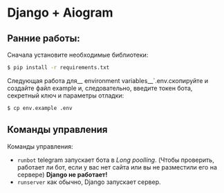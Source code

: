 # Django + Aiogram

## Ранние работы:

Сначала установите необходимые библиотеки:
```bash
$ pip install -r requirements.txt
```
Следующая работа для__ environment variables__`.env.скопируйте и создайте файл example и, следовательно, введите токен бота, секретный ключ и параметры отладки:
```bash
$ cp env.example .env
```

## Команды управления

Команды управления:
- `runbot` telegram запускает бота в *Long poolling*. (Чтобы проверить, работает ли бот, если у вас нет сайта или вы не разместили его на сервере) **Django не работает!**
- `runserver` как обычно, Django запускает сервер.



